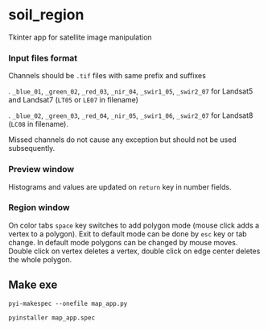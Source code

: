 # soil_region
Tkinter app for satellite image manipulation

### Input files format
Channels should be `.tif` files with same prefix and suffixes

. `_blue_01`, `_green_02`, `_red_03`, `_nir_04`, `_swir1_05`, `_swir2_07`
for Landsat5 and Landsat7 (`LT05` or `LE07` in filename)

. `_blue_02`, `_green_03`, `_red_04`, `_nir_05`, `_swir1_06`, `_swir2_07`
for Landsat8 (`LC08` in filename).

Missed channels do not cause any exception but should not be used subsequently.

### Preview window
Histograms and values are updated on `return` key in number fields.

### Region window
On color tabs `space` key switches to add polygon mode (mouse click adds
a vertex to a polygon). Exit to default mode can be done by `esc` key or
tab change. In default mode polygons can be changed by mouse moves.
Double click on vertex deletes a vertex, double click on edge center
deletes the whole polygon.

## Make exe
```pyi-makespec --onefile map_app.py```

```pyinstaller map_app.spec```
